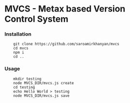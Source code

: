 # MVCS - Metax based Version Control System

### Installation
```
	git clone https://github.com/saroamirkhanyan/mvcs
	cd mvcs 
	npm i
	cd ..
```

### Usage

```
	mkdir testing
	node MVCS_DIR/mvcs.js create
	cd testing
	echo Hello World > testing
	node MVCS_DIR/mvcs.js save
```
